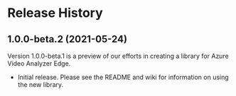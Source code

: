 # Release History

## 1.0.0-beta.2 (2021-05-24)
Version 1.0.0-beta.1 is a preview of our efforts in creating a library for Azure Video Analyzer Edge.

- Initial release. Please see the README and wiki for information on using the new library.


